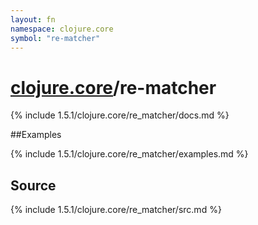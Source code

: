```yaml
---
layout: fn
namespace: clojure.core
symbol: "re-matcher"
---
```


# [clojure.core](../)/re-matcher

{% include 1.5.1/clojure.core/re_matcher/docs.md %}

##Examples

{% include 1.5.1/clojure.core/re_matcher/examples.md %}
## Source
{% include 1.5.1/clojure.core/re_matcher/src.md %}

